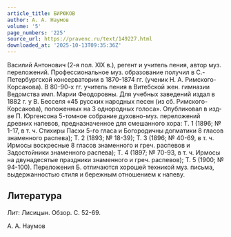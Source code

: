 ```yaml
---
article_title: БИРЮКОВ
author: А. А. Наумов
volume: '5'
page_numbers: '225'
source_url: https://pravenc.ru/text/149227.html
downloaded_at: '2025-10-13T09:35:36Z'
---
```


Василий Антонович (2-я пол. XIX в.), регент и учитель пения, автор муз. переложений. Профессиональное муз. образование получил в С.-Петербургской консерватории в 1870-1874 гг. (ученик Н. А. Римского-Корсакова). В 80-90-х гг. учитель пения в Витебской жен. гимназии Ведомства имп. Марии Феодоровны. Для учебных заведений издал в 1882 г. у В. Бесселя «45 русских народных песен (из сб. Римского-Корсакова), положенных на 3 однородных голоса». Опубликовал в изд-ве П. Юргенсона 5-томное собрание духовно-муз. переложений древних напевов, предназначенное для смешанного хора: Т. 1 (1896; № 1-17, в т. ч. Стихиры Пасхи 5-го гласа и Богородичны догматики 8 гласов знаменного распева); Т. 2 (1893; № 18-39); Т. 3 (1896; № 40-69, в т. ч. Ирмосы воскресные 8 гласов знаменного и греч. распевов и Задостойники знаменного распева); Т. 4 (1897; № 70-93, в т. ч. Ирмосы на двунадесятые праздники знаменного и греч. распевов); Т. 5 (1900; № 94-100). Переложения Б. отличаются хорошей техникой муз. письма, выдержанностью стиля и бережным отношением к напеву.

## Литература

Лит: Лисицын. Обзор. С. 52-69.

А. А. Наумов
